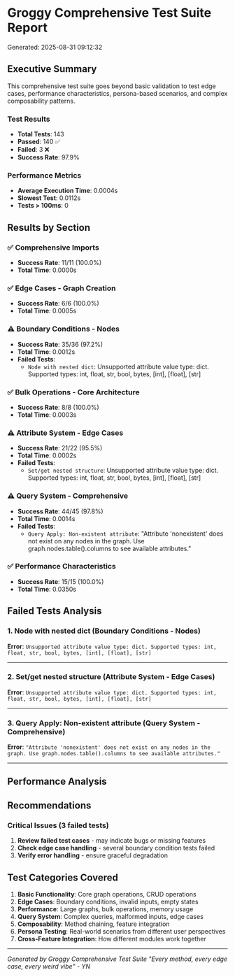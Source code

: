 # Groggy Comprehensive Test Suite Report

Generated: 2025-08-31 09:12:32

## Executive Summary

This comprehensive test suite goes beyond basic validation to test edge cases, 
performance characteristics, persona-based scenarios, and complex composability patterns.

### Test Results
- **Total Tests**: 143
- **Passed**: 140 ✅  
- **Failed**: 3 ❌
- **Success Rate**: 97.9%

### Performance Metrics
- **Average Execution Time**: 0.0004s
- **Slowest Test**: 0.0112s
- **Tests > 100ms**: 0

## Results by Section

### ✅ Comprehensive Imports
- **Success Rate**: 11/11 (100.0%)
- **Total Time**: 0.0000s

### ✅ Edge Cases - Graph Creation
- **Success Rate**: 6/6 (100.0%)
- **Total Time**: 0.0005s

### ⚠️ Boundary Conditions - Nodes
- **Success Rate**: 35/36 (97.2%)
- **Total Time**: 0.0012s
- **Failed Tests**:
  - `Node with nested dict`: Unsupported attribute value type: dict. Supported types: int, float, str, bool, bytes, [int], [float], [str]

### ✅ Bulk Operations - Core Architecture
- **Success Rate**: 8/8 (100.0%)
- **Total Time**: 0.0003s

### ⚠️ Attribute System - Edge Cases
- **Success Rate**: 21/22 (95.5%)
- **Total Time**: 0.0002s
- **Failed Tests**:
  - `Set/get nested structure`: Unsupported attribute value type: dict. Supported types: int, float, str, bool, bytes, [int], [float], [str]

### ⚠️ Query System - Comprehensive
- **Success Rate**: 44/45 (97.8%)
- **Total Time**: 0.0014s
- **Failed Tests**:
  - `Query Apply: Non-existent attribute`: "Attribute 'nonexistent' does not exist on any nodes in the graph. Use graph.nodes.table().columns to see available attributes."

### ✅ Performance Characteristics
- **Success Rate**: 15/15 (100.0%)
- **Total Time**: 0.0350s

## Failed Tests Analysis

### 1. Node with nested dict (Boundary Conditions - Nodes)

**Error**: `Unsupported attribute value type: dict. Supported types: int, float, str, bool, bytes, [int], [float], [str]`

---

### 2. Set/get nested structure (Attribute System - Edge Cases)

**Error**: `Unsupported attribute value type: dict. Supported types: int, float, str, bool, bytes, [int], [float], [str]`

---

### 3. Query Apply: Non-existent attribute (Query System - Comprehensive)

**Error**: `"Attribute 'nonexistent' does not exist on any nodes in the graph. Use graph.nodes.table().columns to see available attributes."`

---

## Performance Analysis

## Recommendations

### Critical Issues (3 failed tests)
1. **Review failed test cases** - may indicate bugs or missing features
2. **Check edge case handling** - several boundary condition tests failed
3. **Verify error handling** - ensure graceful degradation

## Test Categories Covered

1. **Basic Functionality**: Core graph operations, CRUD operations
2. **Edge Cases**: Boundary conditions, invalid inputs, empty states
3. **Performance**: Large graphs, bulk operations, memory usage  
4. **Query System**: Complex queries, malformed inputs, edge cases
5. **Composability**: Method chaining, feature integration
6. **Persona Testing**: Real-world scenarios from different user perspectives
7. **Cross-Feature Integration**: How different modules work together

---
*Generated by Groggy Comprehensive Test Suite*
*"Every method, every edge case, every weird vibe" - YN*

